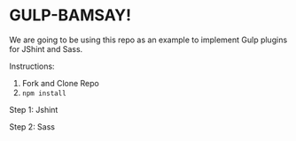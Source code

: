 # GULP-BAMSAY!

We are going to be using this repo as an example to implement Gulp plugins for JShint and Sass.

Instructions:

1. Fork and Clone Repo
2. `npm install`

Step 1: Jshint


Step 2: Sass
